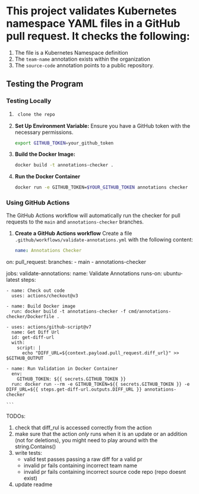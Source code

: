 # This project validates Kubernetes namespace YAML files in a GitHub pull request. It checks the following:

1. The file is a Kubernetes Namespace definition
2. The `team-name` annotation exists within the organization
3. The `source-code` annotation points to a public repository.

## Testing the Program

### Testing Locally

1. ```bash
    clone the repo
   ```

2. **Set Up Environment Variable:**
   Ensure you have a GitHub token with the necessary permissions.

   ```bash
   export GITHUB_TOKEN=your_github_token
   ```

3. **Build the Docker Image:**

   ```bash
   docker build -t annotations-checker .
   ```

4. **Run the Docker Container**
   ```bash
   docker run -e GITHUB_TOKEN=$YOUR_GITHUB_TOKEN annotations checker
   ```

### Using GitHub Actions

The GitHub Actions workflow will automatically run the checker for pull requests to the `main` and `annotations-checker` branches.

1.  **Create a GitHub Actions workflow**
    Create a file `.github/workflows/validate-annotations.yml` with the following content:

    ```yaml
    name: Annotations Checker
    ```

on:
pull_request:
branches: - main - annotations-checker

jobs:
validate-annotations:
name: Validate Annotations
runs-on: ubuntu-latest
steps:

    - name: Check out code
      uses: actions/checkout@v3

    - name: Build Docker image
      run: docker build -t annotations-checker -f cmd/annotations-checker/Dockerfile .

    - uses: actions/github-script@v7
      name: Get Diff Url
      id: get-diff-url
      with:
        script: |
          echo "DIFF_URL=${context.payload.pull_request.diff_url}" >> $GITHUB_OUTPUT

    - name: Run Validation in Docker Container
      env:
        GITHUB_TOKEN: ${{ secrets.GITHUB_TOKEN }}
      run: docker run --rm -e GITHUB_TOKEN=${{ secrets.GITHUB_TOKEN }} -e DIFF_URL=${{ steps.get-diff-url.outputs.DIFF_URL }} annotations-checker

    ```

TODOs:

1. check that diff_rul is accessed correctly from the action
1. make sure that the action _only_ runs when it is an update or an addition (not for deletions), you might need to play around with the string.Contains()
1. write tests:
   - valid test passes passing a raw diff for a valid pr
   - invalid pr fails containing incorrect team name
   - invalid pr fails containing incorrect source code repo (repo doesnt exist)
1. update readme
